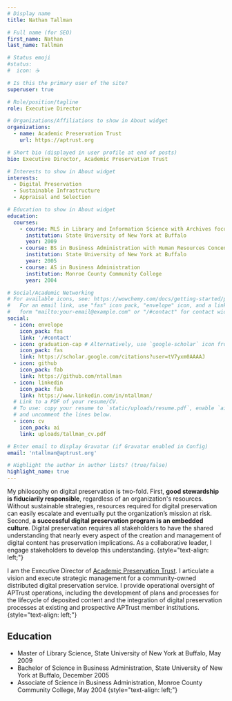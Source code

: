 ```yaml
---
# Display name
title: Nathan Tallman

# Full name (for SEO)
first_name: Nathan
last_name: Tallman

# Status emoji
#status:
#  icon: ☕️

# Is this the primary user of the site?
superuser: true

# Role/position/tagline
role: Executive Director

# Organizations/Affiliations to show in About widget
organizations:
  - name: Academic Preservation Trust
    url: https://aptrust.org

# Short bio (displayed in user profile at end of posts)
bio: Executive Director, Academic Preservation Trust

# Interests to show in About widget
interests:
  - Digital Preservation
  - Sustainable Infrastructure
  - Appraisal and Selection

# Education to show in About widget
education:
  courses:
    - course: MLS in Library and Information Science with Archives focus
      institution: State University of New York at Buffalo
      year: 2009
    - course: BS in Business Administration with Human Resources Concentration
      institution: State University of New York at Buffalo
      year: 2005
    - course: AS in Business Administration
      institution: Monroe County Community College
      year: 2004

# Social/Academic Networking
# For available icons, see: https://wowchemy.com/docs/getting-started/page-builder/#icons
#   For an email link, use "fas" icon pack, "envelope" icon, and a link in the
#   form "mailto:your-email@example.com" or "/#contact" for contact widget.
social:
  - icon: envelope
    icon_pack: fas
    link: '/#contact'
  - icon: graduation-cap # Alternatively, use `google-scholar` icon from `ai` icon pack
    icon_pack: fas
    link: https://scholar.google.com/citations?user=tV7yxm0AAAAJ
  - icon: github
    icon_pack: fab
    link: https://github.com/ntallman
  - icon: linkedin
    icon_pack: fab
    link: https://www.linkedin.com/in/ntallman/
  # Link to a PDF of your resume/CV.
  # To use: copy your resume to `static/uploads/resume.pdf`, enable `ai` icons in `params.yaml`,
  # and uncomment the lines below.
  - icon: cv
    icon_pack: ai
    link: uploads/tallman_cv.pdf

# Enter email to display Gravatar (if Gravatar enabled in Config)
email: 'ntallman@aptrust.org'

# Highlight the author in author lists? (true/false)
highlight_name: true
---
```

My philosophy on digital preservation is two-fold. First, **good stewardship is fiduciarily responsible**, regardless of an organization's resources. Without sustainable strategies, resources required for digital preservation can easily escalate and eventually put the organization’s mission at risk. Second, **a successful digital preservation program is an embedded culture**. Digital preservation requires all stakeholders to have the shared understanding that nearly every aspect of the creation and management of digital content has preservation implications. As a collaborative leader, I engage stakeholders to develop this understanding.
{style="text-align: left;"}

I am the Executive Director of [Academic Preservation Trust](https://aptrust.org). I articulate a vision and execute strategic management for a community-owned distributed digital preservation service. I provide operational oversight of APTrust operations, including the development of plans and processes for the lifecycle of deposited content and the integration of digital preservation processes at existing and prospective APTrust member institutions.
{style="text-align: left;"}

## Education
  * Master of Library Science, State University of New York at Buffalo, May 2009
  * Bachelor of Science in Business Administration, State University of New York at Buffalo, December 2005
  * Associate of Science in Business Administration, Monroe County Community College, May 2004
{style="text-align: left;"}